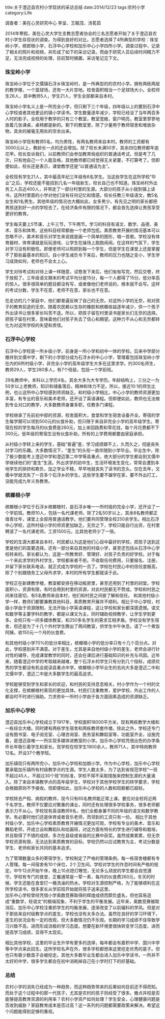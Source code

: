 ﻿title:关于澄迈县农村小学现状的采访总结
date:2014/12/23
tags:农村小学
category:Life

调查者：美在心灵研究中心 李呈、王毓茂、汤茗茹

2014年寒假，美在心灵大学生支教志愿者协会的三名志愿者开始了关于澄迈县农村小学生存现状的调查。为得到良好的对比，志愿者选择了4所典型的学校：珠宝岭小学，槟郎根小学，石浮中心学校和加乐中心小学四所小学。调查过程中，记录了相关的照片和视频，并形成了如下的采访记录。而由于研究人员后续时间精力不足，无法完成视频的处理，目前暂时搁置。采访笔记见下文。

### 珠宝岭小学

珠宝岭小学位于文儒镇石浮乡珠宝岭村，是一所典型的的农村小学。拥有两栋两层的教学楼，一个篮球场，还有一大片空地。校舍面积相当一个足球场大小。全校师生26人，其中教师5人，学生21人，学生全部都来自本村。

珠宝岭小学名义上是一所完全小学，但只剩下三个年级，四年级以上的要到石浮中心学校或者其他更远的镇小学读书。学生数量逐年减少，学校已经没了当年两百多人时的影子。全校用于教学的只有三个教室，教室宽敞，窗户明亮，教室里寥寥地放着几张课桌，桌椅都是新的。剩下的教室里，除了少量用于教师宿舍和堆放杂物，其余的被毫无用处的空余出来。

珠宝岭小学现有教师5名，均为男性，有两名教师来自本村。教师的工资都有3000元以上，教龄长一点的还会增加。除了校长未满50岁，其余四位教师都年逾花甲。校长告诉我们，以前教师们会参加教育局组织的普通话考试，但是考了几次，只有他自己一个人能及格，其他教师都已经觉得无关紧要，不打算考了。但即便如此，校长还是表示，课堂教学还是“以普通话为主”。

全校现有学生21人，其中最高年纪三年级有6名学生。当这些学生在这所学校“毕业”之后，学校还能不能招到几名一年级新生，校长自己也不知道。珠宝岭村外出务工人员近400人，并带走了一部分村里的生源。大部分的孩子从小就到镇上读书，这所村里面的小学对他们没有任何记忆和情感。校长任教三年级语文，教5名女生和1名男生。其他年级的情况也大概如此，女多男少。有先见之明的家长都把男孩送到好一点的学校去了。在经济条件有限的情况下，都会首先选择让男孩享受更好的教育。

学生每天要上5节课，上午三节，下午两节。学习的科目有语文、数学、品德、美术、音乐和体育。这些科目经常都由一个老师包揽。素质教育开展的情况基本可以忽略不计，美术和音乐对学生来说就是画一个简单的图形，唱一首歌。学校没有体育器材，体育课就是玩玩游戏、让学生在操场上跑跑闹闹。在这样的气氛下，学生对学习没有积极性。即便老师可以照顾到每一个学生，但是学生在课堂上还是掌握不了那些最基本的知识。自小学生减负令下来后，教师的压力也随之变小，学生学习成效如何，老师也不会太上心。

学生对待考试和对待上课一样随意，试卷发下来后，他们匆匆写完，然后交卷，终于放假了。三年级语文期末的考试平均分是15分，每一个人都得了15分。低分率高的惊人。很多很简单的题目都没有写，或者像他们老师说的，根本就不会写。这样的考试分数，学生不在意，老师不在意，家长也不在意。

在走访的几个家庭中，他们都普遍反映了自己的无奈。对这所小学的无奈，和对孩子的教育前途的无奈。随着农民赖以生存的橡胶和槟榔收益逐年减少，供一个孩子外出读书让很多家长叫苦不迭。所以，把孩子留在村里读书是家长们无奈的选择。把孩子留在村里，意味着他们对孩子失去了信心和期望。这种力不从心和无奈都转化为对这所学校的失望和责怪。

### 石浮中心学校

石浮中心学校是一所乡级小学，前身是一所小学和初中一体的学校。后来中学部分撤并到文儒中学，剩下的小学部分成为石浮乡的中心小学，管理着包括珠宝岭小学在内的6所村级小学，非完全小学的高年级学生大多在这里求学。约300名师生，教师29人，学生280多人，有7个班级，包括一个学前班。

29名教师中，本科以上学历4名，其余大多为大专学历。年龄结构上，三分之一为50岁以上老教师，知识和储备落后，精神和体力不足。所以，接近10:1的师生比例，也让这所中心学校感到师资缺乏。和村级小学相比，中心小学的教师资源更加丰富，有专业的音乐和美术老师，还开设了英语课程。但即便如此，教师也无法做到专业对口的教学，大多数教师身兼多职，任教多门课程。

学校继承了先前初中部的资源，校舍面积大，食堂和学生宿舍设备齐全。寄宿的学生每学期可以领到500元的伙食补助，但只限于来自非完全小学的高年级学生。寄宿在校的学生每月的伙食费是260元，加上来回路费和零花钱，每个月花费都不下300元。低年级的寄宿生没有伙食补助，所有的上学费用都要由家庭承担。

从村级小学转上来的学生，基础“普遍”差，学习成绩跟不上，久而久之，彻底丧失对学习的乐趣。大多数情况下，“差生”的头衔一直伴随到小学毕业。毕业生中，除了极少数能考上澄迈中学和澄迈第二中学等县重点，绝大部分的学生都会到文儒中学继续他们的“差生”生涯。外出求学的初中生，生活环境发生变化，常常会遭到本地学生的排挤和欺负，加之学业不精，早早地就丧失了读书的念头。仅在去年，文儒中学就流失了一百多个石浮乡的学生。这些学生要不辍学在家，要不外出打工，没能完成九年义务教育。

### 槟榔根小学

槟榔根小学位于石浮乡槟榔根村，是石浮乡唯一一所村级的完全小学，还开设了一个学前班。教师10人，包括一名代课老师。除了2名50岁以上，其余8名教师都正值青壮年，课堂上全部用普通话教学。他们要共同管理全校250余学生。相比石浮中心学校，这所村级小学的师资更加缺乏。无奈之下，学校只能自行出资，在村里聘请了一名代课老师。工资1500元，比其他老师少了一倍。

学校的生源大都来自本村，村民都认为这是他们心目中最好的学校，把孩子送到这里是他们的首要选择。还有一部分来自其他的村级小学，甚至还包括从石浮中心学校转来的。家长都认为，这是一所教育好、管理好、对孩子负责的好学校。对于每一个来此求学的外村学生，学校都来者不拒。不收取任何费用，只要报名、注册，并留下家长联系电话，就正式成为学校的一员了。学校在村民心中的信任度极高，除了个别跟随务工父母外求学，本村的所有学生都就读于此。

学校正在新建教学楼，教室都安排在移动板房里，甚至还用到了村里的祠堂。学校面积小，资源有限，有时会用到村里的资源，对此村民都无不赞成。学校和村民之间来往密切，有5名教师来自本村，他们和村民之间彼了解和信任。
和其他村级小学一样，教师们都要兼教其他科目，素质教育开展并不顺利。相比于中心学校，村级小学由于资源限制，无法开始小学英语课程，这让学校和家长都深感遗憾。语文和数学等主要学科的教学，都是以课文为主，同时辅助视频教学，让学生学到更多。全校只有一间多媒体教室，和250多名学生的需求互相矛盾。学校没有学生宿舍，但还是为了十几个外村学生腾出了两间教室，供学生中午休息。请了一个煮饭阿姨，收150元一个月的伙食费。

和其他村级小学70%的低分率相比，槟榔根小学的低分率只有十几个百分点。对此，学校感到并不满意。对于差生，尤其是来自他村级小学的差生，老师会进行针对性的辅导，完成课堂教学的同时，还会在课后进行基础知识的补充与巩固。近年来，随着澄迈中学的考取越来越难，整个石浮乡的学生只有分到几个指标，成绩优秀的学生都没有机会就读县重点中学。槟榔根小学毕业生的去向大多是澄迈二中和文儒中学，澄迈二中是大多数学生的最高追求。

学校能够受到学生和家长的欢迎，和村民的支持息息相关。村小学作为一个村的文化支撑，在槟榔根村表现的更加具体。村民们注重教育，爱护学校，外出工作的人都会时不时进行捐助。力求弥补一所村小学由于各方面因素造成的资源缺乏。

### 加乐中心学校

澄迈县加乐中心学校成立于1917年，学校面积18000平方米，现有两栋教学大楼和一栋综合大楼。同时建有两栋学生宿舍和两栋教师套件楼。除此之外，学校还专门设有图书室、电子阅览室、心理咨询室、医务室和舞蹈室等，功能室齐全，设施完备，是澄迈县唯一一所实现多媒体进教室的小学。加乐中心学校凭借出色的办学条件长年吸引着学生和家长。现学校在校学生1900余人，教师71人，其中特岗教师12名。开设37个教学班。

加乐镇现只有两所完小，加乐中心学校和加朗小学。作为中心学校，加乐中心学校要承载加乐镇所有村级教学点的生源。学生人数太多，为了达到省规范学校“一班不超过45人，不超过30个班”的标准，学校不得不采取措施来控制生源的大量涌入。除了来自本镇教学点的高年级学生，学校对于其他学校学生的转学要求，学校会根据原则不予接收。但即便如此，加乐中心学校的人数和班额都已超标。

学校除去产假、病假的教师，现今只有65名教师能正常上课。要应对全校将近两千名学生。教师不仅要应对繁重的课业，同时还有处理很多学校事务，很多老师都表示力不从心。学校现有英语教师9名，他们全都身兼不同的年级的语文和数学教学。有必要时他们还是体育或者音乐老师，而领到的工资只有一份。
相比于其他村级小学，加乐中心学校素质教育开展情况更加可观，学校有专业的美术、音乐和舞蹈老师，开成立设和舞蹈队和绘画班，对这方面有特长的学生进行辅导和栽培，并且取得了不错的成绩，多次在县级或省级的比赛中获奖。虽然成果累累，但无奈学校资源有限，无法达到素质教育的目标。学校仍然以应试教育为主，考试分数是学生、老师和家长共同的基本追求。 

为了管理数量众多的寄宿学生，学校制定了严格的管理条例，每一栋宿舍楼都有专人管理。每一间宿舍有10个床位，2个卫生间。学校对学生的作息时间有严格的规定。中午12点开始午休，晚上10点熄灯睡觉，无论多么顽皮的学生都会自觉遵守。学校有专门的食堂，正餐通常是一荤一素，每月的伙食费260元，冬天的时候，学生还能在食堂打一桶洗澡的热水。学校对生源控制严格，为了能够顺利在这所学校读书，很多家长从学前班开始就将孩子送来这里。                               
加乐中心学校曾经凭借小学奥数竞赛取得的辉煌成绩而颇负盛名，但也容易造成“重数学，轻语文”的极端现象，不利于学生的平衡发展。近年来，奥数竞赛被取消后，加乐中心学校注重抓学生的均衡发展，逐渐改变了以前偏科的学风。但是对于那些来自村级教学点的差生，学校也没有太多办法。虽然在良好的学习环境下，差生的状况会有一定的改观，但大多数情况仍不乐观。长期的学习成绩不佳导致学习兴致不高，进而形成消极的学习态度。想要在新环境里很快转变学习态度、进而提高学习成绩，显得不太现实。

相比其他学校，这里的毕业生升学有更多的选择，每年都会有嘉积中学、国兴中学等中学点来此招生。这所学校名声在外，很多学校都想来这里挖走优秀的苗子。但也只有极少数苗子会被挖走。其他大多数毕业生都会进入加乐中学读书，一所并不太好的中学，很多学生都会在初中消耗掉自己在小学时打下的好基础。

### 总结

农村小学的消失已经成为一种趋势，而这种趋势带来的后果如何目前还不得而知。而处于这个过程中的那一代孩子，尤其是农村的孩子则经受了很多。撤点并校是否能够提高教育资源的利用率？农村小学资产如何处理？学生安全，心理健康问题是否收到威胁？家庭教育成本是否过高？这一系列的问题都需要政策来解决。希望这个问题能得到足够的重视。
